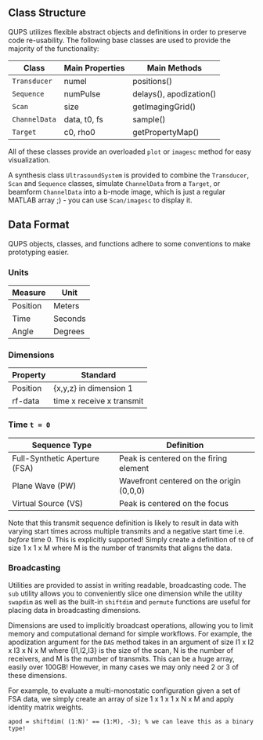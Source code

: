 ## Class Structure
QUPS utilizes flexible abstract objects and definitions in order to preserve code re-usability. The following base classes are used to provide the majority of the functionality:

| Class | Main Properties | Main Methods |
| ------ | ------ | ------ | 
| `Transducer` | numel  | positions() |
| `Sequence` | numPulse | delays(), apodization() |
| `Scan` | size | getImagingGrid() |
| `ChannelData` | data, t0, fs | sample() |
| `Target` | c0, rho0 | getPropertyMap() |

All of these classes provide an overloaded `plot` or `imagesc` method for easy visualization. 

A synthesis class `UltrasoundSystem` is provided to combine the `Transducer`, `Scan` and `Sequence` classes, simulate `ChannelData` from a `Target`, or beamform `ChannelData` into a b-mode image, which is just a regular MATLAB array ;) - you can use `Scan/imagesc` to display it.

## Data Format
QUPS objects, classes, and functions adhere to some conventions to make prototyping easier.

### Units

| Measure | Unit | 
| ------ | ------ |
| Position | Meters |
| Time | Seconds |
| Angle | Degrees |

### Dimensions
 
| Property | Standard | 
| ------ | ------ |
| Position | {x,y,z} in dimension 1 |
| rf-data | time x receive x transmit |

### Time `t = 0`

| Sequence Type | Definition | 
| ------ | ------ |
| Full-Synthetic Aperture (FSA) | Peak is centered on the firing element |
| Plane Wave (PW) | Wavefront centered on the origin (0,0,0) |
| Virtual Source (VS) | Peak is centered on the focus |

Note that this transmit sequence definition is likely to result in data with varying start times across multiple transmits and a negative start time i.e. _before_ time 0. This is explicitly supported! Simply create a definition of `t0` of size 1 x 1 x M where M is the number of transmits that aligns the data.

### Broadcasting
Utilities are provided to assist in writing readable, broadcasting code. The `sub` utility allows you to conveniently slice one dimension while the utility `swapdim`  as well as the built-in `shiftdim` and `permute` functions are useful for placing data in broadcasting dimensions.

Dimensions are used to implicitly broadcast operations, allowing you to limit memory and computational demand for simple workflows. For example, the apodization argument for the `DAS` method takes in an argument of size I1 x I2 x I3 x N x M where {I1,I2,I3} is the size of the scan, N is the number of receivers, and M is the number of transmits. This can be a huge array, easily over 100GB! However, in many cases we may only need 2 or 3 of these dimensions. 

For example, to evaluate a multi-monostatic configuration given a set of FSA data, we simply create an array of size 1 x 1 x 1 x N x M and apply identity matrix weights.
```
apod = shiftdim( (1:N)' == (1:M), -3); % we can leave this as a binary type!
```


